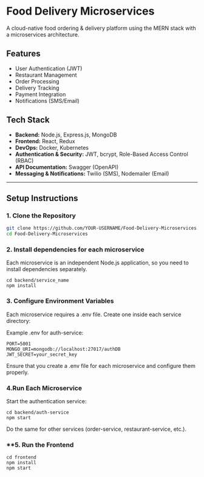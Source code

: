 # Food Delivery Microservices

A cloud-native food ordering & delivery platform using the MERN stack with a microservices architecture.

## Features
- User Authentication (JWT)
- Restaurant Management
- Order Processing
- Delivery Tracking
- Payment Integration
- Notifications (SMS/Email)

## Tech Stack
- **Backend:** Node.js, Express.js, MongoDB
- **Frontend:** React, Redux
- **DevOps:** Docker, Kubernetes
- **Authentication & Security:** JWT, bcrypt, Role-Based Access Control (RBAC)
- **API Documentation:** Swagger (OpenAPI)
- **Messaging & Notifications:** Twilio (SMS), Nodemailer (Email)

---

## Setup Instructions

### **1. Clone the Repository**

```sh
git clone https://github.com/YOUR-USERNAME/Food-Delivery-Microservices.git
cd Food-Delivery-Microservices

```
### **2. Install dependencies for each microservice**
  Each microservice is an independent Node.js application, so you need to install dependencies separately.

```
cd backend/service_name
npm install
```

### **3. Configure Environment Variables**
Each microservice requires a .env file. Create one inside each service directory:

Example .env for auth-service:

```
PORT=5001
MONGO_URI=mongodb://localhost:27017/authDB
JWT_SECRET=your_secret_key

```
Ensure that you create a .env file for each microservice and configure them properly.

### **4.Run Each Microservice**

Start the authentication service:

```
cd backend/auth-service
npm start

```
Do the same for other services (order-service, restaurant-service, etc.).

### **5. Run the Frontend

```
cd frontend
npm install
npm start
```


